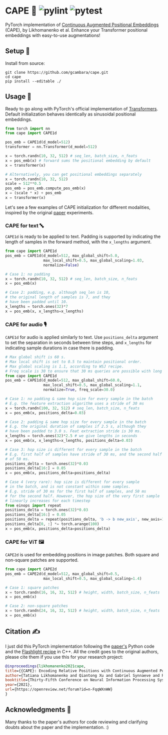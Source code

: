# CAPE 🌴 ![pylint](https://img.shields.io/github/workflow/status/gcambara/cape/Pylint?label=pylint) ![pytest](https://img.shields.io/github/workflow/status/gcambara/cape/Pytest?label=pytest)
PyTorch implementation of [Continuous Augmented Positional Embeddings](https://arxiv.org/abs/2106.03143) (CAPE), by Likhomanenko et al. Enhance your Transformer positional embeddings with easy-to-use augmentations! 

## Setup 🔧
Install from source:
```
git clone https://github.com/gcambara/cape.git
cd cape
pip install --editable ./
```

## Usage 📖
Ready to go along with PyTorch's official implementation of [Transformers](https://pytorch.org/docs/stable/generated/torch.nn.Transformer.html). Default initialization behaves identically as sinusoidal positional embeddings.

```python
from torch import nn
from cape import CAPE1d

pos_emb = CAPE1d(d_model=512)
transformer = nn.Transformer(d_model=512)

x = torch.randn(10, 32, 512) # seq_len, batch_size, n_feats
x = pos_emb(x) # forward sums the positional embedding by default
x = transformer(x)

# Alternatively, you can get positional embeddings separately
x = torch.randn(10, 32, 512)
scale = 512**0.5
pos_emb = pos_emb.compute_pos_emb(x)
x = (scale * x) + pos_emb
x = transformer(x)
```

Let's see a few examples of CAPE initialization for different modalities, inspired by the original [paper](https://arxiv.org/abs/2106.03143) experiments.

### CAPE for text 🔤

```CAPE1d``` is ready to be applied to text. Padding is supported by indicating
the length of samples in the forward method, with the ```x_lengths``` argument.

```python
from cape import CAPE1d
pos_emb = CAPE1d(d_model=512, max_global_shift=5.0, 
                 max_local_shift=0.5, max_global_scaling=1.03, 
                 normalize=False)

# Case 1: no padding
x = torch.randn(10, 32, 512) # seq_len, batch_size, n_feats
x = pos_emb(x)

# Case 2: padding, e.g. although seq_len is 10,
# the original length of samples is 7, and they
# have been padded until 10.
x_lengths = torch.ones(32)*7
x = pos_emb(x, x_lengths=x_lengths)
```

### CAPE for audio 🎙️
```CAPE1d``` for audio is applied similarly to text. 
Use ```positions_delta``` argument to set the separation in seconds
between time steps, and ```x_lengths``` for indicating sample 
durations in case there is padding.

```python
# Max global shift is 60 s.
# Max local shift is set to 0.5 to maintain positional order.
# Max global scaling is 1.1, according to WSJ recipe.
# Freq scale is 30 to ensure that 30 ms queries are possible with long audios
from cape import CAPE1d
pos_emb = CAPE1d(d_model=512, max_global_shift=60.0, 
                 max_local_shift=0.5, max_global_scaling=1.1, 
                 normalize=True, freq_scale=30.0)

# Case 1: no padding & same hop size for every sample in the batch
# E.g. the feature extraction algorithm uses a stride of 30 ms
x = torch.randn(100, 32, 512) # seq_len, batch_size, n_feats
x = pos_emb(x, positions_delta=0.03)

# Case 2: padding & same hop size for every sample in the batch
# E.g. the original duration of samples if 2.5 s, although they 
# have been padded to 3.0 s. Feat extraction stride is 30 ms.
x_lengths = torch.ones(32)*2.5 # we give lengths in seconds
x = pos_emb(x, x_lengths=x_lengths, positions_delta=0.03)

# Case 3: hop size is different for every sample in the batch
# E.g. first half of samples have stride of 30 ms, and the second half
# of 50 ms.
positions_delta = torch.ones(32)*0.03
positions_delta[16:] = 0.05
x = pos_emb(x, positions_delta=positions_delta)

# Case 4 (very rare): hop size is different for every sample
# in the batch, and is not constant within some samples.
# E.g. stride of 30 ms for the first half of samples, and 50 ms
# for the second half. However, the hop size of the very first sample
# linearly increases for each timestep
from einops import repeat
positions_delta = torch.ones(32)*0.03
positions_delta[16:] = 0.05
positions_delta = repeat(positions_delta, 'b -> b new_axis', new_axis=100)
positions_delta[0, :] *= torch.arange(100)
x = pos_emb(x, positions_delta=positions_delta)
```

### CAPE for ViT 🖼️
```CAPE2d``` is used for embedding positions in image patches.
Both square and non-square patches are supported.
```python
from cape import CAPE2d
pos_emb = CAPE2d(d_model=512, max_global_shift=0.5, 
                 max_local_shift=0.5, max_global_scaling=1.4)

# Case 1: square patches
x = torch.randn(16, 16, 32, 512) # height, width, batch_size, n_feats
x = pos_emb(x)

# Case 2: non-square patches
x = torch.randn(24, 16, 32, 512) # height, width, batch_size, n_feats
x = pos_emb(x)
```

## Citation ✍️
I just did this PyTorch implementation following the [paper's](https://arxiv.org/abs/2106.03143) Python code and the [Flashlight recipe](https://github.com/flashlight/flashlight/blob/cape/cape/plugin/ctc_str3_tl_main_sinpos_trick_dp01_gl60s_nopad.cpp) in C++. All the credit goes to the original authors, please cite them if you use this for your research project:
``` bibtex
@inproceedings{likhomanenko2021cape,
title={{CAPE}: Encoding Relative Positions with Continuous Augmented Positional Embeddings},
author={Tatiana Likhomanenko and Qiantong Xu and Gabriel Synnaeve and Ronan Collobert and Alex Rogozhnikov},
booktitle={Thirty-Fifth Conference on Neural Information Processing Systems},
year={2021},
url={https://openreview.net/forum?id=n-FqqWXnWW}
}
```

## Acknowledgments 🙏
Many thanks to the paper's authors for code reviewing and clarifying doubts about the paper and the implementation. :)
